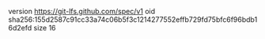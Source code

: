 version https://git-lfs.github.com/spec/v1
oid sha256:155d2587c91cc33a74c06b5f3c1214277552effb729fd75bfc6f96bdb16d2efd
size 16
